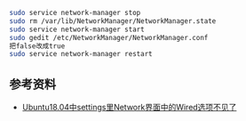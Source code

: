 

```bash
sudo service network-manager stop
sudo rm /var/lib/NetworkManager/NetworkManager.state
sudo service network-manager start
sudo gedit /etc/NetworkManager/NetworkManager.conf
把false改成true
sudo service network-manager restart
```





## 参考资料

* [Ubuntu18.04中settings里Network界面中的Wired选项不见了](https://blog.csdn.net/kk_so_good/article/details/106025279)